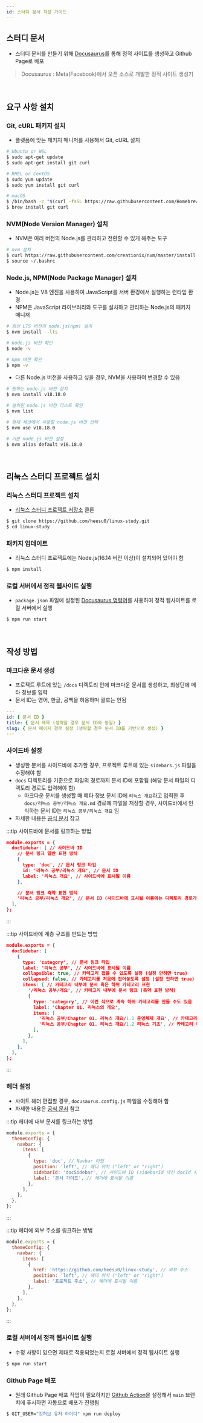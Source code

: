 ```yaml
---
id: 스터디 문서 작성 가이드
---
```


## 스터디 문서

- 스터디 문서를 만들기 위해 [Docusaurus](https://docusaurus.io/)를 통해 정적 사이트를 생성하고 Github Page로 배포

> Docusaurus : Meta(Facebook)에서 오픈 소스로 개발한 정적 사이트 생성기

<br/>

## 요구 사항 설치

### Git, cURL 패키지 설치
- 플랫폼에 맞는 패키지 매니저를 사용해서 Git, cURL 설치

```bash
# Ubuntu or WSL
$ sudo apt-get update
$ sudo apt-get install git curl

# RHEL or CentOS
$ sudo yum update
$ sudo yum install git curl

# macOS
$ /bin/bash -c "$(curl -fsSL https://raw.githubusercontent.com/Homebrew/install/HEAD/install.sh)"
$ brew install git curl
```


### NVM(Node Version Manager) 설치

- NVM은 여러 버전의 Node.js를 관리하고 전환할 수 있게 해주는 도구

```bash
# nvm 설치
$ curl https://raw.githubusercontent.com/creationix/nvm/master/install.sh | bash
$ source ~/.bashrc
```

### Node.js, NPM(Node Package Manager) 설치

- Node.js는 V8 엔진을 사용하여 JavaScript를 서버 환경에서 실행하는 런타임 환경
- NPM은 JavaScript 라이브러리와 도구를 설치하고 관리하는 Node.js의 패키지 매니저

```bash
# 최신 LTS 버전의 node.js(npm) 설치
$ nvm install --lts

# node.js 버전 확인
$ node -v

# npm 버전 확인
$ npm -v
```

- 다른 Node.js 버전을 사용하고 싶을 경우, NVM을 사용하여 변경할 수 있음

```bash
# 원하는 node.js 버전 설치
$ nvm install v18.18.0

# 설치된 node.js 버전 리스트 확인
$ nvm list

# 현재 세션에서 사용할 node.js 버전 선택
$ nvm use v18.18.0

# 기본 node.js 버전 설정
$ nvm alias default v18.18.0
```

<br/>

## 리눅스 스터디 프로젝트 설치

### 리눅스 스터디 프로젝트 설치
- [리눅스 스터디 프로젝트 저장소](https://github.com/heesu0/linux-study.git) 클론

```bash
$ git clone https://github.com/heesu0/linux-study.git
$ cd linux-study
```

### 패키지 업데이트

- 리눅스 스터디 프로젝트에는 Node.js(16.14 버전 이상)이 설치되어 있어야 함

```bash
$ npm install
```

### 로컬 서버에서 정적 웹사이트 실행

- `package.json` 파일에 설정된 [Docusaurus 명령어](https://docusaurus.io/docs/cli)를 사용하여 정적 웹사이트를 로컬 서버에서 실행

```bash
$ npm run start
```

<br/>

## 작성 방법

### 마크다운 문서 생성

- 프로젝트 루트에 있는 `/docs` 디렉토리 안에 마크다운 문서를 생성하고, 최상단에 메타 정보를 입력
- 문서 ID는 영어, 한글, 공백을 허용하며 괄호는 안됨

```yml
---
id: { 문서 ID }
title: { 문서 제목 (생략할 경우 문서 ID와 동일) }
slug: { 문서 페이지 경로 설정 (생략할 경우 문서 ID를 기반으로 생성) }
---
```

### 사이드바 설정

- 생성한 문서를 사이드바에 추가할 경우, 프로젝트 루트에 있는 `sidebars.js` 파일을 수정해야 함
- `docs` 디렉토리를 기준으로 파일의 경로까지 문서 ID에 포함됨 (해당 문서 파일의 디렉토리 경로도 입력해야 함)
  - 마크다운 문서를 생성할 때 메타 정보 문서 ID에 `리눅스 개요`라고 입력한 후 `docs/리눅스 공부/리눅스 개요.md` 경로에 파일을 저장할 경우, 사이드바에서 인식하는 문서 ID는 `리눅스 공부/리눅스 개요` 임
- 자세한 내용은 [공식 문서](https://docusaurus.io/docs/sidebar) 참고

:::tip 사이드바에 문서를 링크하는 방법
```json title="sidebars.js"
module.exports = {
  docSidebar: [ // 사이드바 ID
    // 문서 링크 일반 표현 방식
    {
      type: 'doc', // 문서 링크 타입
      id: '리눅스 공부/리눅스 개요', // 문서 ID
      label: '리눅스 개요', // 사이드바에 표시될 이름
    },

    // 문서 링크 축약 표현 방식
    '리눅스 공부/리눅스 개요', // 문서 ID (사이드바에 표시될 이름에는 디렉토리 경로가 빠짐)
  ],
};
```
:::

:::tip 사이드바에 계층 구조를 만드는 방법
```json title="sidebars.js"
module.exports = {
  docSidebar: [
    {
      type: 'category', // 문서 링크 타입
      label: '리눅스 공부', // 사이드바에 표시될 이름
      collapsible: true, // 카테고리 접을 수 있도록 설정 (설정 안하면 true)
      collapsed: false, // 카테고리를 처음에 접어놓도록 설정 (설정 안하면 true)
      items: [ // 카테고리 내부에 문서 혹은 하위 카테고리 표현 
        '/리눅스 공부/개요', // 카테고리 내부에 문서 링크 (축약 표현 방식)
        {
          type: 'category', // 이런 식으로 계속 하위 카테고리를 만들 수도 있음
          label: 'Chapter 01. 리눅스의 개요',
          items: [
            '리눅스 공부/Chapter 01. 리눅스 개요/1.1 운영체제 개요', // 카테고리 내부에 문서 링크 (축약 표현 방식)
            '리눅스 공부/Chapter 01. 리눅스 개요/1.2 리눅스 기초', // 카테고리 내부에 문서 링크 (축약 표현 방식)
          ],
        },
      ],
    },
  ],
};
```
:::

### 헤더 설정

- 사이트 헤더 편집할 경우, `docusaurus.config.js` 파일을 수정해야 함
- 자세한 내용은 [공식 문서](https://docusaurus.io/docs/api/themes/configuration) 참고

:::tip 헤더에 내부 문서를 링크하는 방법
```javascript title="docusaurus.config.js"
module.exports = {
  themeConfig: {
    navbar: {
      items: [
        {
          type: 'doc', // Navbar 타입
          position: 'left', // 헤더 위치 ("left" or "right")
          sidebarId: 'docSidebar', // 사이드바 ID (sidebarId 대신 docId 사용 가능)
          label: '문서 가이드', // 헤더에 표시될 이름
        },
      ],
    },
  },
};
```
:::

:::tip 헤더에 외부 주소를 링크하는 방법
```javascript title="docusaurus.config.js"
module.exports = {
  themeConfig: {
    navbar: {
      items: [
        {
          href: 'https://github.com/heesu0/linux-study', // 외부 주소
          position: 'left', // 헤더 위치 ("left" or "right")
          label: '프로젝트 주소', // 헤더에 표시될 이름
        },
      ],
    },
  },
};
```
:::

### 로컬 서버에서 정적 웹사이트 실행

- 수정 사항이 있으면 제대로 적용되었는지 로컬 서버에서 정적 웹사이트 실행

```bash
$ npm run start
```

### Github Page 배포

- 원래 Github Page 배포 작업이 필요하지만 [Github Action](https://github.com/heesu0/linux-study/blob/main/.github/workflows/deploy_page.yml)을 설정해서 `main` 브랜치에 푸시하면 자동으로 배포가 진행됨

```bash
$ GIT_USER="깃허브 유저 아이디" npm run deploy
```